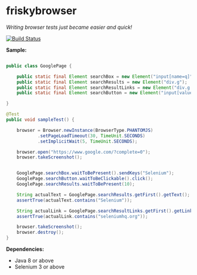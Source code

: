 # friskybrowser

*Writing browser tests just became easier and quick!*

[![Build Status](https://travis-ci.org/friskysoft/friskybrowser.svg?branch=master)](https://travis-ci.org/friskysoft/friskybrowser)

**Sample:**

```java

public class GooglePage {

    public static final Element searchBox = new Element("input[name=q]");
    public static final Element searchResults = new Element("div.g");
    public static final Element searchResultLinks = new Element("div.g a");
    public static final Element searchButton = new Element("input[value='Google Search']");

}

@Test
public void sampleTest() {

    browser = Browser.newInstance(BrowserType.PHANTOMJS)
            .setPageLoadTimeout(30, TimeUnit.SECONDS)
            .setImplicitWait(5, TimeUnit.SECONDS);

    browser.open("https://www.google.com/?complete=0");
    browser.takeScreenshot();


    GooglePage.searchBox.waitToBePresent().sendKeys("Selenium");
    GooglePage.searchButton.waitToBeClickable().click();
    GooglePage.searchResults.waitToBePresent(10);

    String actualText = GooglePage.searchResults.getFirst().getText();
    assertTrue(actualText.contains("Selenium"));

    String actualLink = GooglePage.searchResultLinks.getFirst().getLink();
    assertTrue(actualLink.contains("seleniumhq.org"));

    browser.takeScreenshot();
    browser.destroy();
}

```


**Dependencies:**

- Java 8 or above
- Selenium 3 or above
